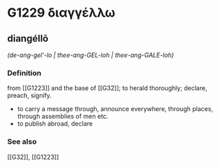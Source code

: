 # G1229 διαγγέλλω

## diangéllō

_(de-ang-gel'-lo | thee-ang-GEL-loh | thee-ang-GALE-loh)_

### Definition

from [[G1223]] and the base of [[G32]]; to herald thoroughly; declare, preach, signify.

- to carry a message through, announce everywhere, through places, through assemblies of men etc.
- to publish abroad, declare

### See also

[[G32]], [[G1223]]

